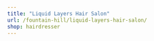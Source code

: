 ```yaml
---
title: "Liquid Layers Hair Salon"
url: /fountain-hill/liquid-layers-hair-salon/
shop: hairdresser
---
```


